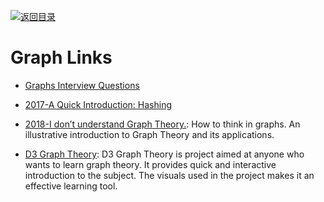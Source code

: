 [![返回目录](https://user-images.githubusercontent.com/5803001/38079637-ff0abcf0-3371-11e8-9b76-ad651620afc7.jpg)](https://github.com/wxyyxc1992/Awesome-Lists)

# Graph Links

* [Graphs Interview Questions](http://www.techiedelight.com/graphs-interview-questions/)

- [2017-A Quick Introduction: Hashing](https://hackernoon.com/a-quick-introduction-hashing-c32d1dc91871)

* [2018-I don’t understand Graph Theory.](https://parg.co/UI8): How to think in graphs. An illustrative introduction to Graph Theory and its applications.

* [D3 Graph Theory](https://mrpandey.github.io/d3graphTheory/index.html): D3 Graph Theory is project aimed at anyone who wants to learn graph theory. It provides quick and interactive introduction to the subject. The visuals used in the project makes it an effective learning tool.
